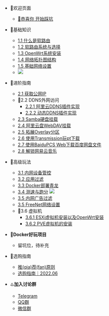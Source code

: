 - 🤖欢迎页面

  - [🤖恭喜你 开始踩坑](/README.md)
- 🗽基础知识
  - [1.1 什么是软路由](/baseKnowledge/Definition.md)
  - [1.2 软路由系统与选择](/baseKnowledge/RouterOS_choose.md)
  - [1.3 OpenWrt系统安装](/baseKnowledge/OpenWrt_Installation.md)
  - [1.4 网络拓扑图结构](/baseKnowledge/Net_map.md)
  - [1.5 基础网络设置](/baseKnowledge/Network_settings.md)
  - [![](https://img.shields.io/badge/%E5%9B%BA%E4%BB%B6-%E6%8E%A8%E8%8D%90-orange)](/baseKnowledge/Router_OS.md)
- 🗼进阶指南

  - [2.1 获取公网IP](/intermediate/GetPublicIP4.md)
  - 🚥2.2 DDNS外网访问
    - [2.2.1 阿里云DDNS插件实现](/intermediate/DDNS实现外网访问.md)
    - [2.2.2 动态DDNS插件实现](/intermediate/DDNS实现外网访问方法2.md)
  - [2.3 Samba硬盘挂载](/intermediate/Samba硬盘挂载.md)
  - [2.4 阿里云盘WebDAV挂载](/intermediate/阿里云盘WebDAV挂载.md)
  - [2.5 拓展Overlay分区](/intermediate/拓展Overlay分区.md)
  - [2.6 使用Transmission玩pt下载](/intermediate/使用Transmission玩转pt下载.md)
  - [2.7 使用BaiduPCS Web下载百度网盘文件](/intermediate/使用BaiduPCS.md)
  - [2.8 解锁网易云音乐](/intermediate/解锁网易云音乐.md)
- 🧱高级玩法
  - [3.1 内网设备管控](/advanced/内网设备管控.md)
  - [3.2 应用过滤](/advanced/应用过滤.md)
  - [3.3 Docker部署青龙](/advanced/Docker部署青龙.md)
  - [3.4 测速与跑分](/advanced/测速与跑分.md)
    [![](https://img.shields.io/badge/%E5%8A%A0%E8%A7%A3%E5%AF%86%E8%B7%91%E5%88%86-%E6%95%B0%E6%8D%AE%E5%BA%93-blue)](/高级玩法/测速与跑分datasheet.md)
  - [3.5 内网广告过滤](/advanced/内网广告过滤.md)
  - [3.5 FreeNet网络设置](/advanced/FreeNet网络设置.md)
  - 🚋3.6 虚拟机
    - [3.6.1 ESXi虚拟机安装以及OpenWrt安装](/advanced/ESXI虚拟机的安装｜在ESXi中安装OpenWrt.md)
    - [3.6.2 PVE虚拟机的安装](/advanced/PVE安装教程.md)
- 🕍**Docker好玩项目**
  
  
  - 留坑位，待补充
- 🕋选购指南
  - [推(qia)荐(fan)原则](/recommendation/推(qia)荐(fan)原则.md)
  - [选购指南｜2022.06](/recommendation/2022.06推荐.md)


- ♨️**加入讨论群**
  - [Telegram](/group/telegram.md)
  - [QQ群](/group/qq.md)
  - [微信群](/group/wechat.md)

